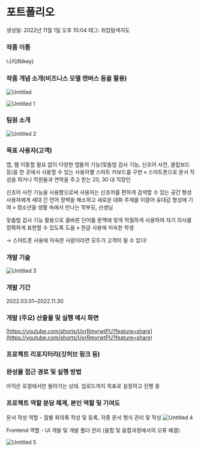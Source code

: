 # 포트폴리오

생성일: 2022년 11월 1일 오후 10:04
태그: 취업탐색지도

### 작품 이름

니키(Nikey)

### 작품 개념 소개(비즈니스 모델 캔버스 등을 활용)

![Untitled](https://user-images.githubusercontent.com/101036261/199447650-670fcc91-572f-4dcf-b632-357d247f4bfe.png)

![Untitled 1](https://user-images.githubusercontent.com/101036261/199448445-71707cd3-200e-41a2-bdc7-6a9d7d477da1.png)

### 팀원 소개

![Untitled 2](https://user-images.githubusercontent.com/101036261/199449498-0922153a-579a-4ff1-9d71-0f1a3c71a5ca.png)

### 목표 사용자(고객)

앱, 웹 이동할 필요 없이 다양한 앱들의 기능(맞춤법 검사 기능, 신조어 사전, 클립보드 등)을 한 곳에서 사용할 수 있는 사용자별 스마트 키보드를 구현
» 스마트폰으로 문서 작성을 하거나 직원들과 연락을 주고 받는 20, 30 대 직장인

신조어 사전 기능을 사용함으로써 사용자는 신조어를 편하게 검색할 수 있는 공간 형성 사용자에게 세대 간 언어 장벽을 해소하고 새로운 대화 주제를 이끌어 유대감 형성에 기여
» 청소년을 생활 속에서 만나는 학부모, 선생님

맞춤법 검사 기능 활용으로 올바른 단어를 문맥에 맞게 적절하게 사용하여 자기 의사를 정확하게 표현할 수 있도록 도움
» 한글 사용에 미숙한 학생

→ 스마트폰 사용에 익숙한 사람이라면 모두가 고객이 될 수 있다!

### 개발 기술

![Untitled 3](https://user-images.githubusercontent.com/101036261/199450411-39a64de6-2530-4b67-9396-6d76cedff7d5.png)

### 개발 기간

2022.03.01~2022.11.30

### 개발 (주요) 산출물 및 실행 예시 화면

[https://youtube.com/shorts/UyrRmyrwtPU?feature=share](https://youtube.com/shorts/UyrRmyrwtPU?feature=share)

### 프로젝트 리포지터리(깃허브 링크 등)

### 완성물 접근 경로 및 실행 방법

아직은 로컬에서만 돌아가는 상태. 업로드까지 목표로 설정하고 진행 중

### 프로젝트 역할 분담 체계, 본인 역할 및 기여도

문서 작성 역할 - 월별 회의록 작성 및 등록, 각종 문서 형식 관리 및 작성
![Untitled 4](https://user-images.githubusercontent.com/101036261/199449560-70a316f0-afd1-4676-a55d-744dd28b8c5d.png)

Frontend 역할 - UI 개발 및 개발 폴더 관리 (융합 및 융합과정에서의 오류 해결)

![Untitled 5](https://user-images.githubusercontent.com/101036261/199449612-3addcce0-2f9a-4dc5-812a-912a3613a5bd.png)
